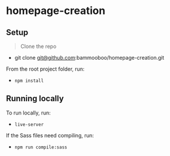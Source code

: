 # homepage-creation

## Setup

> Clone the repo

* git clone git@github.com:bammooboo/homepage-creation.git

From the root project folder, run: 

* ```npm install```

## Running locally

To run locally, run:

* ```live-server```

If the Sass files need compiling, run:

* ```npm run compile:sass```
